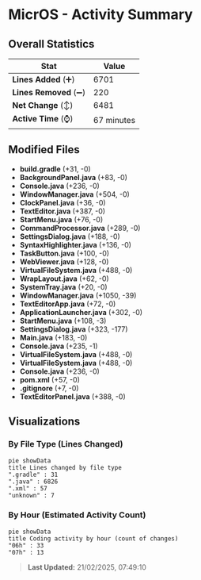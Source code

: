 # MicrOS - Activity Summary 

## Overall Statistics

| Stat                   | Value                                                             |
| ---------------------- | ----------------------------------------------------------------- |
| **Lines Added** (➕)   | 6701                                          |
| **Lines Removed** (➖) | 220                                        |
| **Net Change** (↕)    | 6481                |
| **Active Time** (⌚)   | 67 minutes |


## Modified Files
- **build.gradle** (+31, -0)
- **BackgroundPanel.java** (+83, -0)
- **Console.java** (+236, -0)
- **WindowManager.java** (+504, -0)
- **ClockPanel.java** (+36, -0)
- **TextEditor.java** (+387, -0)
- **StartMenu.java** (+76, -0)
- **CommandProcessor.java** (+289, -0)
- **SettingsDialog.java** (+188, -0)
- **SyntaxHighlighter.java** (+136, -0)
- **TaskButton.java** (+100, -0)
- **WebViewer.java** (+128, -0)
- **VirtualFileSystem.java** (+488, -0)
- **WrapLayout.java** (+62, -0)
- **SystemTray.java** (+20, -0)
- **WindowManager.java** (+1050, -39)
- **TextEditorApp.java** (+72, -0)
- **ApplicationLauncher.java** (+302, -0)
- **StartMenu.java** (+108, -3)
- **SettingsDialog.java** (+323, -177)
- **Main.java** (+183, -0)
- **Console.java** (+235, -1)
- **VirtualFileSystem.java** (+488, -0)
- **VirtualFileSystem.java** (+488, -0)
- **Console.java** (+236, -0)
- **pom.xml** (+57, -0)
- **.gitignore** (+7, -0)
- **TextEditorPanel.java** (+388, -0)

## Visualizations

### By File Type (Lines Changed)

```mermaid
pie showData
title Lines changed by file type
".gradle" : 31
".java" : 6826
".xml" : 57
"unknown" : 7
```

### By Hour (Estimated Activity Count)

```mermaid
pie showData
title Coding activity by hour (count of changes)
"06h" : 33
"07h" : 13
```


> **Last Updated:** 21/02/2025, 07:49:10
